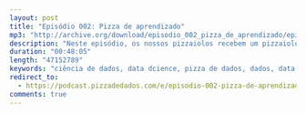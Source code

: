 ```yaml
---
layout: post
title: "Episódio 002: Pizza de aprendizado"
mp3: "http://archive.org/download/episodio_002_pizza_de_aprendizado/episodio_002_pizza_de_aprendizado.mp3"
description: "Neste episódio, os nossos pizzaiolos recebem um pizzaiolo convidado para discutir sobre ensino e aprendizado de ciência de dados, as dificuldades de alunos e professores e outros ingredientes mais..."
duration: "00:48:05"
length: "47152789"
keywords: "ciência de dados, data dcience, pizza de dados, dados, data, data science pizza, python, ds, machine learning, bootcamp, ensino, aprendizado"
redirect_to:
  - https://podcast.pizzadedados.com/e/episodio-002-pizza-de-aprendizado
comments: true
---
```

